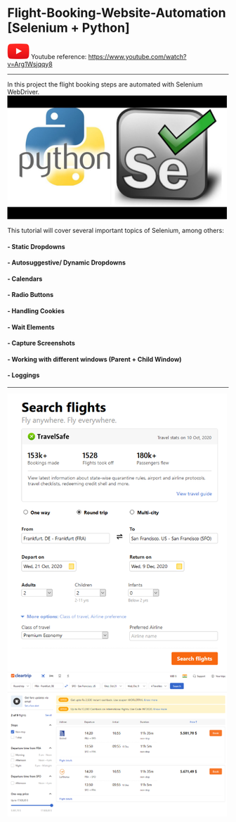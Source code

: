 # Flight-Booking-Website-Automation [Selenium + Python]

<img src='./images/YT.PNG' width=50> Youtube reference: https://www.youtube.com/watch?v=Arg1Wsjqqy8

---------------------------------------------------------------------------------------------------


In this project the flight booking steps are automated with Selenium WebDriver.
<img src='./images/Selenium_Python.jpeg' width=500>

This tutorial will cover several important topics of Selenium, among others:

#### - Static Dropdowns
#### - Autosuggestive/ Dynamic Dropdowns
#### - Calendars
#### - Radio Buttons
#### - Handling Cookies
#### - Wait Elements
#### - Capture Screenshots
#### - Working with different windows (Parent + Child Window)
#### - Loggings
-------------------------------------------------------------

<img src='./images/Flight-Booking.PNG' width=500>
<img src='./images/Flight-Booking2.PNG' width=500>
